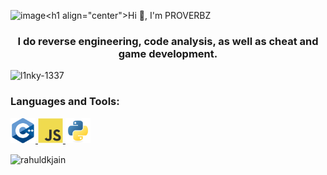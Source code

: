 ![image]([https://github.com/Proverbz/Proverbz/assets/163592057/bd994605-30a9-45a5-8d9d-83ffe36050f0](https://t3.ftcdn.net/jpg/06/03/12/98/360_F_603129857_kAcWWTL4JMXz3kJ1zZsww7evhhPLXcOQ.jpg))<h1 align="center">Hi 👋, I'm PROVERBZ</h1>
<h3 align="center">I do reverse engineering, code analysis, as well as cheat and game development.</h3>

<p align="left"> <img src="https://komarev.com/ghpvc/?username=rahuldkjain&label=Profile%20views&color=0e75b6&style=flat" alt="l1nky-1337" /> </p>

<h3 align="left">Languages and Tools:</h3>
<p align="left"> <a href="https://www.w3schools.com/cpp/" target="_blank" rel="noreferrer"> <img src="https://raw.githubusercontent.com/devicons/devicon/master/icons/cplusplus/cplusplus-original.svg" alt="cplusplus" width="40" height="40"/> </a> <a href="https://developer.mozilla.org/en-US/docs/Web/JavaScript" target="_blank" rel="noreferrer"> <img src="https://raw.githubusercontent.com/devicons/devicon/master/icons/javascript/javascript-original.svg" alt="javascript" width="40" height="40"/> </a> <a href="https://www.python.org" target="_blank" rel="noreferrer"> <img src="https://raw.githubusercontent.com/devicons/devicon/master/icons/python/python-original.svg" alt="python" width="40" height="40"/> </a> </p>

<p><img align="center" src="https://github-readme-stats.vercel.app/api/top-langs?username=rahuldkjain&show_icons=true&locale=en&layout=compact" alt="rahuldkjain" /></p>

